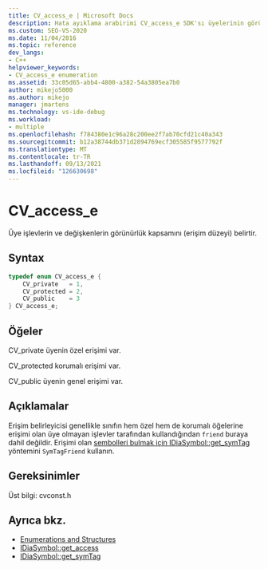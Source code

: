 ```yaml
---
title: CV_access_e | Microsoft Docs
description: Hata ayıklama arabirimi CV_access_e SDK'sı üyelerinin görünürlük (erişim düzeyi) kapsamını belirten enumeration türü hakkında bilgi edinebilirsiniz.
ms.custom: SEO-VS-2020
ms.date: 11/04/2016
ms.topic: reference
dev_langs:
- C++
helpviewer_keywords:
- CV_access_e enumeration
ms.assetid: 33c05d65-abb4-4800-a382-54a3805ea7b0
author: mikejo5000
ms.author: mikejo
manager: jmartens
ms.technology: vs-ide-debug
ms.workload:
- multiple
ms.openlocfilehash: f784380e1c96a28c200ee2f7ab70cfd21c40a343
ms.sourcegitcommit: b12a38744db371d2894769ecf305585f9577792f
ms.translationtype: MT
ms.contentlocale: tr-TR
ms.lasthandoff: 09/13/2021
ms.locfileid: "126630698"
---
```

# <a name="cv_access_e"></a>CV_access_e
Üye işlevlerin ve değişkenlerin görünürlük kapsamını (erişim düzeyi) belirtir.

## <a name="syntax"></a>Syntax

```C++
typedef enum CV_access_e {
    CV_private   = 1,
    CV_protected = 2,
    CV_public    = 3
} CV_access_e;
```

## <a name="elements"></a>Öğeler
CV_private üyenin özel erişimi var.

CV_protected korumalı erişimi var.

CV_public üyenin genel erişimi var.

## <a name="remarks"></a>Açıklamalar
Erişim belirleyicisi genellikle sınıfın hem özel hem de korumalı öğelerine erişimi olan üye olmayan işlevler tarafından kullandığından `friend` buraya dahil değildir. Erişimi olan [sembolleri bulmak için IDiaSymbol::get_symTag](../../debugger/debug-interface-access/idiasymbol-get-symtag.md) yöntemini `SymTagFriend` kullanın.

## <a name="requirements"></a>Gereksinimler
Üst bilgi: cvconst.h

## <a name="see-also"></a>Ayrıca bkz.
- [Enumerations and Structures](../../debugger/debug-interface-access/enumerations-and-structures.md)
- [IDiaSymbol::get_access](../../debugger/debug-interface-access/idiasymbol-get-access.md)
- [IDiaSymbol::get_symTag](../../debugger/debug-interface-access/idiasymbol-get-symtag.md)
